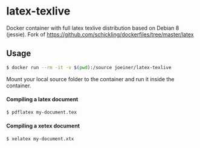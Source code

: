# latex-texlive
Docker container with full latex texlive distribution based on Debian 8 (jessie). Fork of https://github.com/schickling/dockerfiles/tree/master/latex

## Usage
```sh
$ docker run --rm -it -v $(pwd):/source joeiner/latex-texlive
```
Mount your local source folder to the container and run it inside the container.

#### Compiling a latex document
```sh
$ pdflatex my-document.tex
```

#### Compiling a xetex document
```sh
$ xelatex my-document.xtx
```
